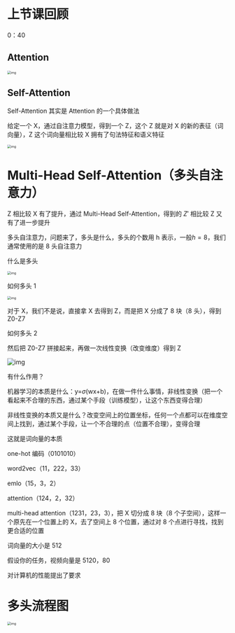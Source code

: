 # 上节课回顾

0：40

## Attention

<img src="https://imgmd.oss-cn-shanghai.aliyuncs.com/BERT_IMG/masked-attention.jpg" alt="img" style="zoom:50%;" />

## Self-Attention

Self-Attention 其实是 Attention 的一个具体做法

给定一个 X，通过自注意力模型，得到一个 Z，这个 Z 就是对 X 的新的表征（词向量），Z 这个词向量相比较 X 拥有了句法特征和语义特征

<img src="https://imgmd.oss-cn-shanghai.aliyuncs.com/BERT_IMG/%E6%B3%A8%E6%84%8F%E5%8A%9B%E6%9C%BA%E5%88%B6%E7%9F%A9%E9%98%B5%E5%9B%BE.jpg" alt="img" style="zoom:50%;" />

# Multi-Head Self-Attention（多头自注意力）

Z 相比较 X 有了提升，通过 Multi-Head Self-Attention，得到的 $Z{'}$ 相比较 Z 又有了进一步提升

多头自注意力，问题来了，多头是什么，多头的个数用 h 表示，一般$h=8$，我们通常使用的是 8 头自注意力

什么是多头

<img src="https://imgmd.oss-cn-shanghai.aliyuncs.com/BERT_IMG/multi-head-attention.png" alt="img" style="zoom:50%;" />

如何多头 1

<img src="https://imgmd.oss-cn-shanghai.aliyuncs.com/BERT_IMG/8-head-attention.jpg" alt="img" style="zoom:50%;" />

对于 X，我们不是说，直接拿 X 去得到 Z，而是把 X 分成了 8 块（8 头），得到 Z0-Z7

如何多头 2

然后把 Z0-Z7 拼接起来，再做一次线性变换（改变维度）得到 Z

![img](https://imgmd.oss-cn-shanghai.aliyuncs.com/BERT_IMG/8-z-%E6%8B%BC%E6%8E%A5.jpg)

有什么作用？

机器学习的本质是什么：y=$\sigma$(wx+b)，在做一件什么事情，非线性变换（把一个看起来不合理的东西，通过某个手段（训练模型），让这个东西变得合理）

非线性变换的本质又是什么？改变空间上的位置坐标，任何一个点都可以在维度空间上找到，通过某个手段，让一个不合理的点（位置不合理），变得合理

这就是词向量的本质

one-hot 编码（0101010）

word2vec（11，222，33）

emlo（15，3，2）

attention（124，2，32）

multi-head attention（1231，23，3），把 X 切分成 8 块（8 个子空间），这样一个原先在一个位置上的 X，去了空间上 8 个位置，通过对 8 个点进行寻找，找到更合适的位置

词向量的大小是 512

假设你的任务，视频向量是 5120，80

对计算机的性能提出了要求

#  多头流程图

<img src="https://imgmd.oss-cn-shanghai.aliyuncs.com/BERT_IMG/multi-head-%E6%8B%BC%E6%8E%A5.jpg" alt="img" style="zoom:50%;" />